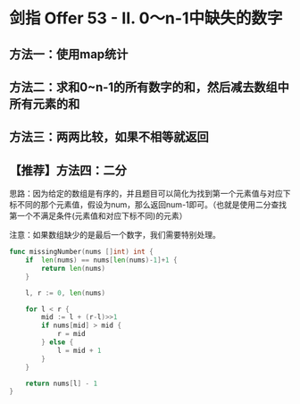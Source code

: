 # 剑指 Offer 53 - II. 0～n-1中缺失的数字

## 方法一：使用map统计

## 方法二：求和0~n-1的所有数字的和，然后减去数组中所有元素的和

## 方法三：两两比较，如果不相等就返回

## 【推荐】方法四：二分

思路：因为给定的数组是有序的，并且题目可以简化为找到第一个元素值与对应下标不同的那个元素值，假设为num，那么返回num-1即可。（也就是使用二分查找第一个不满足条件(元素值和对应下标不同)的元素）

注意：如果数组缺少的是最后一个数字，我们需要特别处理。


```go
func missingNumber(nums []int) int {
    if  len(nums) == nums[len(nums)-1]+1 {
        return len(nums)
    }

	l, r := 0, len(nums)

	for l < r {
		mid := l + (r-l)>>1
		if nums[mid] > mid {
			r = mid
		} else {
			l = mid + 1
		}
	}

	return nums[l] - 1
}
```